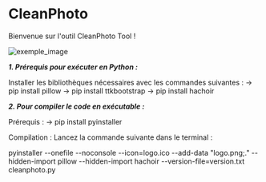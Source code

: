 # CleanPhoto
Bienvenue sur l'outil CleanPhoto Tool ! 

![exemple_image](https://github.com/user-attachments/assets/42123596-7d06-4fcf-92ef-276ad3223801)

***1. Prérequis pour exécuter en Python :***

Installer les bibliothèques nécessaires avec les commandes suivantes :
-> pip install pillow
-> pip install ttkbootstrap
-> pip install hachoir

***2. Pour compiler le code en exécutable :***

Prérequis : 
-> pip install pyinstaller

Compilation : Lancez la commande suivante dans le terminal :

pyinstaller --onefile --noconsole --icon=logo.ico --add-data "logo.png;." --hidden-import pillow --hidden-import hachoir --version-file=version.txt cleanphoto.py

